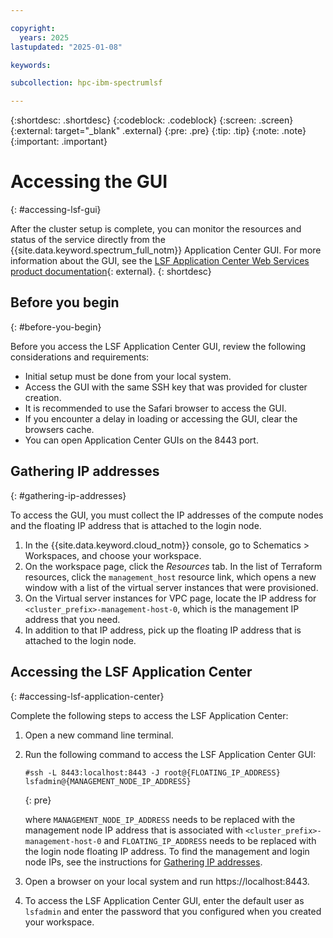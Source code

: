 ```yaml
---

copyright:
  years: 2025
lastupdated: "2025-01-08"

keywords: 

subcollection: hpc-ibm-spectrumlsf

---
```


{:shortdesc: .shortdesc}
{:codeblock: .codeblock}
{:screen: .screen}
{:external: target="_blank" .external}
{:pre: .pre}
{:tip: .tip}
{:note: .note}
{:important: .important}

# Accessing the GUI
{: #accessing-lsf-gui}

After the cluster setup is complete, you can monitor the resources and status of the service directly from the {{site.data.keyword.spectrum_full_notm}} Application Center GUI. For more information about the GUI, see the [LSF Application Center Web Services product documentation](https://www.ibm.com/docs/en/slac/10.2.0?topic=lsf-application-center-web-services){: external}.
{: shortdesc}

## Before you begin
{: #before-you-begin}

Before you access the LSF Application Center GUI, review the following considerations and requirements:

* Initial setup must be done from your local system.
* Access the GUI with the same SSH key that was provided for cluster creation.
* It is recommended to use the Safari browser to access the GUI.
* If you encounter a delay in loading or accessing the GUI, clear the browsers cache.
* You can open Application Center GUIs on the 8443 port.

## Gathering IP addresses
{: #gathering-ip-addresses}

To access the GUI, you must collect the IP addresses of the compute nodes and the floating IP address that is attached to the login node.

1. In the {{site.data.keyword.cloud_notm}} console, go to Schematics > Workspaces, and choose your workspace.
2. On the workspace page, click the _Resources_ tab. In the list of Terraform resources, click the `management_host` resource link, which opens a new window with a list of the virtual server instances that were provisioned.
3. On the Virtual server instances for VPC page, locate the IP address for `<cluster_prefix>-management-host-0`, which is the management IP address that you need.
4. In addition to that IP address, pick up the floating IP address that is attached to the login node.

## Accessing the LSF Application Center
{: #accessing-lsf-application-center}

Complete the following steps to access the LSF Application Center:

1. Open a new command line terminal.

2. Run the following command to access the LSF Application Center GUI:

    ```
    #ssh -L 8443:localhost:8443 -J root@{FLOATING_IP_ADDRESS} lsfadmin@{MANAGEMENT_NODE_IP_ADDRESS}
    ```
    {: pre}

    where `MANAGEMENT_NODE_IP_ADDRESS` needs to be replaced with the management node IP address that is associated with `<cluster_prefix>-management-host-0` and `FLOATING_IP_ADDRESS` needs to be replaced with the login node floating IP address. To find the management and login node IPs, see the instructions for [Gathering IP addresses](/docs/ibm-spectrum-lsf?topic=ibm-spectrum-lsf-accessing-lsf-gui#gathering-ip-addresses).

3. Open a browser on your local system and run https://localhost:8443.
4. To access the LSF Application Center GUI, enter the default user as `lsfadmin` and enter the password that you configured when you created your workspace.

